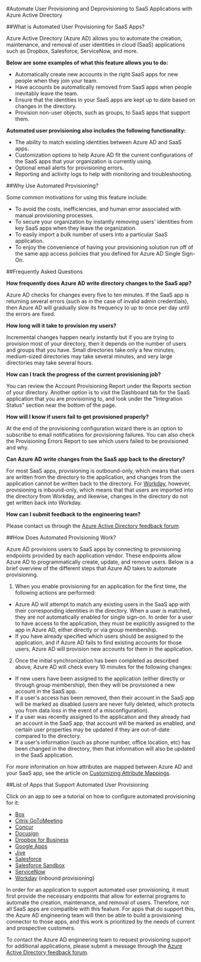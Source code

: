 <properties
   pageTitle="Automated SaaS App User Provisioning in Azure AD | Microsoft Azure"
   description="An introduction to how you can use Azure AD to automatically provision, de-provision, and continuously update user accounts across multiple third-party SaaS applications."
   services="active-directory"
   documentationCenter=""
   authors="liviodlc"
   manager="TerryLanfear"
   editor=""/>

<tags
   ms.service="active-directory"
   ms.devlang="na"
   ms.topic="article"
   ms.tgt_pltfrm="na"
   ms.workload="identity"
   ms.date="05/07/2015"
   ms.author="liviodlc"/>

#Automate User Provisioning and Deprovisioning to SaaS Applications with Azure Active Directory

##What is Automated User Provisioning for SaaS Apps?

Azure Active Directory (Azure AD) allows you to automate the creation, maintenance, and removal of user identities in cloud (SaaS) applications such as Dropbox, Salesforce, ServiceNow, and more.

**Below are some examples of what this feature allows you to do:**

- Automatically create new accounts in the right SaaS apps for new people when they join your team.
- Have accounts be automatically removed from SaaS apps when people inevitably leave the team.
- Ensure that the identities in your SaaS apps are kept up to date based on changes in the directory.
- Provision non-user objects, such as groups, to SaaS apps that support them.

**Automated user provisioning also includes the following functionality:**

- The ability to match existing identities between Azure AD and SaaS apps.
- Customization options to help Azure AD fit the current configurations of the SaaS apps that your organization is currently using.
- Optional email alerts for provisioning errors.
- Reporting and activity logs to help with monitoring and troubleshooting.

##Why Use Automated Provisioning?

Some common motivations for using this feature include:

- To avoid the costs, inefficiencies, and human error associated with manual provisioning processes.
- To secure your organization by instantly removing users' identities from key SaaS apps when they leave the organization.
- To easily import a bulk number of users into a particular SaaS application.
- To enjoy the convenience of having your provisioning solution run off of the same app access policies that you defined for Azure AD Single Sign-On.

##Frequently Asked Questions

**How frequently does Azure AD write directory changes to the SaaS app?**

Azure AD checks for changes every five to ten minutes. If the SaaS app is returning several errors (such as in the case of invalid admin credentials), then Azure AD will gradually slow its frequency to up to once per day until the errors are fixed.

**How long will it take to provision my users?**

Incremental changes happen nearly instantly but if you are trying to provision most of your directory, then it depends on the number of users and groups that you have. Small directories take only a few minutes, medium-sized directories may take several minutes, and very large directories may take several hours.

**How can I track the progress of the current provisioning job?**

You can review the Account Provisioning Report under the Reports section of your directory. Another option is to visit the Dashboard tab for the SaaS application that you are provisioning to, and look under the "Integration Status" section near the bottom of the page.

**How will I know if users fail to get provisioned properly?**

At the end of the provisioning configuration wizard there is an option to subscribe to email notifications for provisioning failures. You can also check the Provisioning Errors Report to see which users failed to be provisioned and why.

**Can Azure AD write changes from the SaaS app back to the directory?**

For most SaaS apps, provisioning is outbound-only, which means that users are written from the directory to the application, and changes from the application cannot be written back to the directory. For [Workday](https://msdn.microsoft.com/library/azure/dn762434.aspx), however, provisioning is inbound-only, which means that that users are imported into the directory from Workday, and likewise, changes in the directory do not get written back into Workday.

**How can I submit feedback to the engineering team?**

Please contact us through the [Azure Active Directory feedback forum](http://feedback.azure.com/forums/169401-azure-active-directory).

##How Does Automated Provisioning Work?

Azure AD provisions users to SaaS apps by connecting to provisioning endpoints provided by each application vendor. These endpoints allow Azure AD to programmatically create, update, and remove users. Below is a brief overview of the different steps that Azure AD takes to automate provisioning.

1. When you enable provisioning for an application for the first time, the following actions are performed:
 - Azure AD will attempt to match any existing users in the SaaS app with their corresponding identities in the directory. When a user is matched, they are *not* automatically enabled for single sign-on. In order for a user to have access to the application, they must be explicitly assigned to the app in Azure AD, either directly or via group membership.
 - If you have already specified which users should be assigned to the application, and if Azure AD fails to find existing accounts for those users, Azure AD will provision new accounts for them in the application.
2. Once the initial synchronization has been completed as described above, Azure AD will check every 10 minutes for the following changes:
 - If new users have been assigned to the application (either directly or through group membership), then they will be provisioned a new account in the SaaS app.
 - If a user's access has been removed, then their account in the SaaS app will be marked as disabled (users are never fully deleted, which protects you from data loss in the event of a misconfiguration).
 - If a user was recently assigned to the application and they already had an account in the SaaS app, that account will be marked as enabled, and certain user properties may be updated if they are out-of-date compared to the directory.
 - If a user's information (such as phone number, office location, etc) has been changed in the directory, then that information will also be updated in the SaaS application.

For more information on how attributes are mapped between Azure AD and your SaaS app, see the article on [Customizing Attribute Mappings](https://msdn.microsoft.com/library/azure/dn872469.aspx).

##List of Apps that Support Automated User Provisioning

Click on an app to see a tutorial on how to configure automated provisioning for it:

- [Box](http://go.microsoft.com/fwlink/?LinkId=286016)
- [Citrix GoToMeeting](http://go.microsoft.com/fwlink/?LinkId=309580)
- [Concur](http://go.microsoft.com/fwlink/?LinkId=309575)
- [Docusign](http://go.microsoft.com/fwlink/?LinkId=403254)
- [Dropbox for Business](http://go.microsoft.com/fwlink/?LinkId=309581)
- [Google Apps](http://go.microsoft.com/fwlink/?LinkId=309577)
- [Jive](http://go.microsoft.com/fwlink/?LinkId=309591)
- [Salesforce](http://go.microsoft.com/fwlink/?LinkId=286017)
- [Salesforce Sandbox](http://go.microsoft.com/fwlink/?LinkId=327869)
- [ServiceNow](http://go.microsoft.com/fwlink/?LinkId=309587)
- [Workday](https://msdn.microsoft.com/library/azure/dn762434.aspx) (inbound provisioning)

In order for an application to support automated user provisioning, it must first provide the necessary endpoints that allow for external programs to automate the creation, maintenance, and removal of users. Therefore, not all SaaS apps are compatible with this feature. For apps that do support this, the Azure AD engineering team will then be able to build a provisioning connector to those apps, and this work is prioritized by the needs of current and prospective customers.

To contact the Azure AD engineering team to request provisioning support for additional applications, please submit a message through the [Azure Active Directory feedback forum](http://feedback.azure.com/forums/169401-azure-active-directory).
